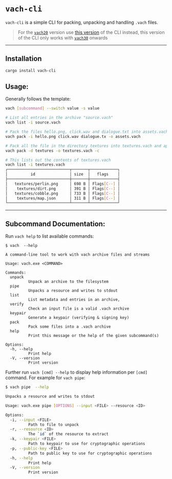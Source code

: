 # **`vach-cli`**

`vach-cli` is a simple CLI for packing, unpacking and handling `.vach` files.

> For the [`vach20`](https://crates.io/crates/vach/0.2.3) version use [this version](https://crates.io/crates/vach-cli/0.3.3) of the CLI instead, this version of the CLI only works with [`vach30`](https://crates.io/crates/vach/0.3.5) onwards

---

## **Installation**

```sh
cargo install vach-cli
```

## **Usage:**

Generally follows the template:

```sh
vach [subcommand] --switch value -s value
```

```sh
# List all entries in the archive "source.vach"
vach list -i source.vach

# Pack the files hello.png, click.wav and dialogue.txt into assets.vach
vach pack -i hello.png click.wav dialogue.tx -o assets.vach

# Pack all the file in the directory textures into textures.vach and apply compression
vach pack -d textures -o textures.vach -c

# This lists out the contents of textures.vach
vach list -i textures.vach
┌───────────────────────────┬───────┬────────────┐
│          id               │ size  │   flags    │
├───────────────────────────┼───────┼────────────┤
│   textures/perlin.png     │ 698 B │ Flags[C--] │
│    textures/dirt.png      │ 391 B │ Flags[C--] │
│   textures/cobble.png     │ 733 B │ Flags[C--] │
│    textures/map.json      │ 311 B │ Flags[C--] │
└───────────────────────────┴───────┴────────────┘
```

---

## **Subcommand Documentation:**

Run `vach help` to list available commands:

```
$ vach  --help

A command-line tool to work with vach archive files and streams

Usage: vach.exe <COMMAND>

Commands:
  unpack
          Unpack an archive to the filesystem
  pipe
          Unpacks a resource and writes to stdout
  list
          List metadata and entries in an archive,
  verify
          Check an input file is a valid .vach archive
  keypair
          Generate a keypair (verifying & signing key)
  pack
          Pack some files into a .vach archive
  help
          Print this message or the help of the given subcommand(s)

Options:
  -h, --help
          Print help
  -V, --version
          Print version
```

Further run `vach [cmd] --help` to display help information per `[cmd]` command. For example for `vach pipe`:

```sh
$ vach pipe  --help

Unpacks a resource and writes to stdout

Usage: vach.exe pipe [OPTIONS] --input <FILE> --resource <ID>

Options:
  -i, --input <FILE>
          Path to file to unpack
  -r, --resource <ID>
          The `id` of the resource to extract
  -k, --keypair <FILE>
          Path to keypair to use for cryptographic operations
  -p, --public-key <FILE>
          Path to public key to use for cryptographic operations
  -h, --help
          Print help
  -V, --version
          Print version
```
